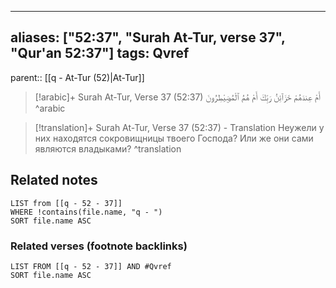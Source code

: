 
---
aliases: ["52:37", "Surah At-Tur, verse 37", "Qur'an 52:37"]
tags: Qvref
---

parent:: [[q - At-Tur (52)|At-Tur]]

> [!arabic]+ Surah At-Tur, Verse 37 (52:37)
> <span class="quran-arabic">أَمْ عِندَهُمْ خَزَآئِنُ رَبِّكَ أَمْ هُمُ ٱلْمُصَۣيْطِرُونَ</span>
^arabic

> [!translation]+ Surah At-Tur, Verse 37 (52:37) - Translation
> Неужели у них находятся сокровищницы твоего Господа? Или же они сами являются владыками?
^translation



## Related notes
```dataview
LIST from [[q - 52 - 37]]
WHERE !contains(file.name, "q - ")
SORT file.name ASC
```

### Related verses (footnote backlinks)
```dataview
LIST FROM [[q - 52 - 37]] AND #Qvref
SORT file.name ASC
```

